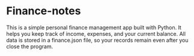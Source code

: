 # Finance-notes
This is a simple personal finance management app built with Python. It helps you keep track of income, expenses, and your current balance. 
All data is stored in a finance.json file, so your records remain even after you close the program.
